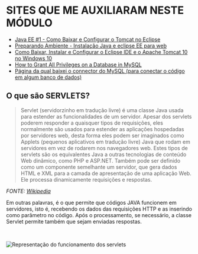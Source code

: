# SITES QUE ME AUXILIARAM NESTE MÓDULO

- [Java EE #1 - Como Baixar e Configurar o Tomcat no Eclipse](https://www.youtube.com/watch?v=mAdJgDxezWU)
- [Preparando Ambiente - Instalação Java e eclipse EE para web](https://www.youtube.com/watch?v=6jKlRuINhZI)
- [Como Baixar, Instalar e Configurar o Eclipse IDE e o Apache Tomcat 10 no Windows 10](https://www.youtube.com/watch?v=GCc4ZQqnmVY)
- [How to Grant All Privileges on a Database in MySQL](https://chartio.com/resources/tutorials/how-to-grant-all-privileges-on-a-database-in-mysql/#:~:text=To%20GRANT%20ALL%20privileges%20to,TO%20'username'%40'localhost'%3B)
- [Página da qual baixei o connector do MySQL (para conectar o código em algum banco de dados)](http://ftp.jaist.ac.jp/pub/mysql/Downloads/Connector-J/)

## O que são SERVLETS?

> Servlet (servidorzinho em tradução livre) é uma classe Java usada para estender as funcionalidades de um servidor. Apesar dos servlets poderem responder a quaisquer tipos de requisições, eles normalmente são usados para estender as aplicações hospedadas por servidores web, desta forma eles podem ser imaginados como Applets (pequenos aplicativos em tradução livre) Java que rodam em servidores em vez de rodarem nos navegadores web. Estes tipos de servlets são os equivalentes Java a outras tecnologias de conteúdo Web dinâmico, como PHP e ASP.NET. Também pode ser definido como um componente semelhante um servidor, que gera dados HTML e XML para a camada de apresentação de uma aplicação Web. Ele processa dinamicamente requisições e respostas.

*FONTE: [Wikipedia](https://pt.wikipedia.org/wiki/Servlet)*

Em outras palavras, é o que permite que códigos JAVA funcionem em servidores, isto é, recebendo os dados das requisições HTTP e as inserindo como parâmetro no código. Após o processamento, se necessário, a classe Servlet permite também que sejam enviadas respostas.

<br>

![Representação do funcionamento dos servlets](https://upload.wikimedia.org/wikipedia/commons/thumb/0/03/JSPLife.svg/800px-JSPLife.svg.png)